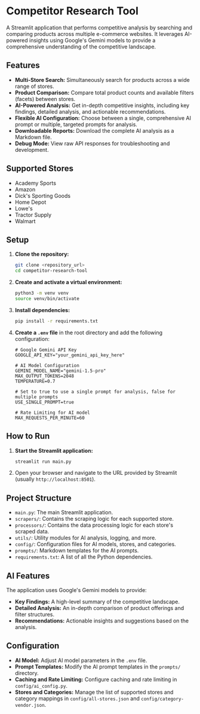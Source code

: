 # Competitor Research Tool

A Streamlit application that performs competitive analysis by searching and comparing products across multiple e-commerce websites. It leverages AI-powered insights using Google's Gemini models to provide a comprehensive understanding of the competitive landscape.

## Features

- **Multi-Store Search:** Simultaneously search for products across a wide range of stores.
- **Product Comparison:** Compare total product counts and available filters (facets) between stores.
- **AI-Powered Analysis:** Get in-depth competitive insights, including key findings, detailed analysis, and actionable recommendations.
- **Flexible AI Configuration:** Choose between a single, comprehensive AI prompt or multiple, targeted prompts for analysis.
- **Downloadable Reports:** Download the complete AI analysis as a Markdown file.
- **Debug Mode:** View raw API responses for troubleshooting and development.

## Supported Stores

- Academy Sports
- Amazon
- Dick's Sporting Goods
- Home Depot
- Lowe's
- Tractor Supply
- Walmart

## Setup

1.  **Clone the repository:**
    ```bash
    git clone <repository_url>
    cd competitor-research-tool
    ```

2.  **Create and activate a virtual environment:**
    ```bash
    python3 -m venv venv
    source venv/bin/activate
    ```

3.  **Install dependencies:**
    ```bash
    pip install -r requirements.txt
    ```

4.  **Create a `.env` file** in the root directory and add the following configuration:
    ```env
    # Google Gemini API Key
    GOOGLE_API_KEY="your_gemini_api_key_here"

    # AI Model Configuration
    GEMINI_MODEL_NAME="gemini-1.5-pro"
    MAX_OUTPUT_TOKENS=2048
    TEMPERATURE=0.7

    # Set to true to use a single prompt for analysis, false for multiple prompts
    USE_SINGLE_PROMPT=true

    # Rate Limiting for AI model
    MAX_REQUESTS_PER_MINUTE=60
    ```

## How to Run

1.  **Start the Streamlit application:**
    ```bash
    streamlit run main.py
    ```

2.  Open your browser and navigate to the URL provided by Streamlit (usually `http://localhost:8501`).

## Project Structure

-   `main.py`: The main Streamlit application.
-   `scrapers/`: Contains the scraping logic for each supported store.
-   `processors/`: Contains the data processing logic for each store's scraped data.
-   `utils/`: Utility modules for AI analysis, logging, and more.
-   `config/`: Configuration files for AI models, stores, and categories.
-   `prompts/`: Markdown templates for the AI prompts.
-   `requirements.txt`: A list of all the Python dependencies.

## AI Features

The application uses Google's Gemini models to provide:

-   **Key Findings:** A high-level summary of the competitive landscape.
-   **Detailed Analysis:** An in-depth comparison of product offerings and filter structures.
-   **Recommendations:** Actionable insights and suggestions based on the analysis.

## Configuration

-   **AI Model:** Adjust AI model parameters in the `.env` file.
-   **Prompt Templates:** Modify the AI prompt templates in the `prompts/` directory.
-   **Caching and Rate Limiting:** Configure caching and rate limiting in `config/ai_config.py`.
-   **Stores and Categories:** Manage the list of supported stores and category mappings in `config/all-stores.json` and `config/category-vendor.json`.
